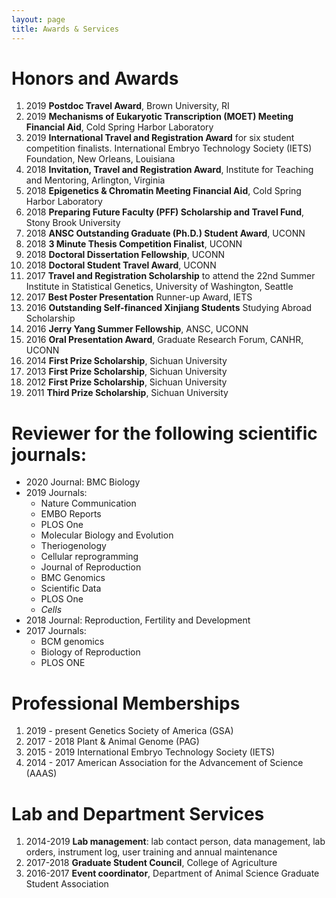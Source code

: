 ```yaml
---
layout: page
title: Awards & Services
---
```


# Honors and Awards
1. 2019 **Postdoc Travel Award**, Brown University, RI 
2. 2019 **Mechanisms of Eukaryotic Transcription (MOET) Meeting Financial Aid**, Cold Spring Harbor Laboratory    
2.	2019 **International Travel and Registration Award** for six student competition finalists. International Embryo Technology Society (IETS) Foundation, New Orleans, Louisiana  
3.	2018 **Invitation, Travel and Registration Award**, Institute for Teaching and Mentoring, Arlington, Virginia  
4.	2018 **Epigenetics & Chromatin Meeting Financial Aid**, Cold Spring Harbor Laboratory  
5.	2018 **Preparing Future Faculty (PFF) Scholarship and Travel Fund**, Stony Brook University  
6.	2018 **ANSC Outstanding Graduate (Ph.D.) Student Award**, UCONN  
7.	2018 **3 Minute Thesis Competition Finalist**, UCONN  
8.	2018 **Doctoral Dissertation Fellowship**, UCONN  
9.	2018 **Doctoral Student Travel Award**, UCONN  
10.	2017 **Travel and Registration Scholarship** to attend the 22nd Summer Institute in Statistical Genetics, University of Washington, Seattle 
11.	2017 **Best Poster Presentation** Runner-up Award, IETS 
12.	2016 **Outstanding Self-financed Xinjiang Students** Studying Abroad Scholarship  
13.	2016 **Jerry Yang Summer Fellowship**, ANSC, UCONN 
14.	2016 **Oral Presentation Award**, Graduate Research Forum, CANHR, UCONN  
15. 2014 **First Prize Scholarship**, Sichuan University 
16. 2013 **First Prize Scholarship**, Sichuan University  
17. 2012 **First Prize Scholarship**, Sichuan University 
18.	2011 **Third Prize Scholarship**, Sichuan University



# Reviewer for the following scientific journals:
*	2020 Journal: BMC Biology
*	2019 Journals: 
	* Nature Communication  
	* EMBO Reports 
	* PLOS One
	* Molecular Biology and Evolution 
	* Theriogenology  
	* Cellular reprogramming  
	* Journal of Reproduction  
	* BMC Genomics  
	* Scientific Data   
	* PLOS One  
	* 	_Cells_
*	2018 Journal: Reproduction, Fertility and Development
*	2017 Journals: 
	* BCM genomics  
	* Biology of Reproduction
	* PLOS ONE

# Professional Memberships
1.	2019 - present Genetics Society of America (GSA)
2.	2017 - 2018 Plant & Animal Genome (PAG)
3.	2015 - 2019 International Embryo Technology Society (IETS)
4.	2014 - 2017 American Association for the Advancement of Science (AAAS)

# Lab and Department Services
1.	2014-2019 **Lab management**: lab contact person, data management, lab orders, instrument log, user training and annual maintenance
2.	2017-2018 **Graduate Student Council**, College of Agriculture 
3.	2016-2017 **Event coordinator**, Department of Animal Science Graduate Student Association   
